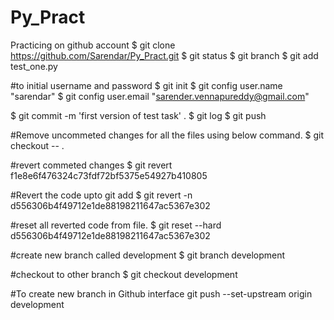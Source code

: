 # Py_Pract
Practicing on github account 
$ git clone https://github.com/Sarendar/Py_Pract.git
$ git status
$ git branch
$ git add test_one.py

#to initial username and password
$ git init
$ git config user.name "sarendar"
$ git config user.email "sarender.vennapureddy@gmail.com"


$ git commit -m 'first version of test task' .
$ git log
$ git push

#Remove uncommeted changes for all the files using below command.
$ git checkout -- .

#revert commeted changes
$ git revert f1e8e6f476324c73fdf72bf5375e54927b410805

#Revert the code upto git add
$ git revert -n d556306b4f49712e1de88198211647ac5367e302

#reset all reverted code from file.
$ git reset --hard d556306b4f49712e1de88198211647ac5367e302

#create new branch called development
$ git branch development

#checkout to other branch
$ git checkout development

#To create new branch in Github interface
git push --set-upstream origin development